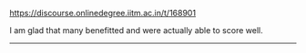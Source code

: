 https://discourse.onlinedegree.iitm.ac.in/t/168901

I am glad that many benefitted and were actually able to score well.</p><hr>

</body></html>